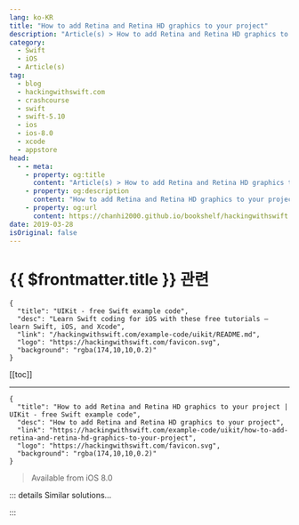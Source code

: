 ```yaml
---
lang: ko-KR
title: "How to add Retina and Retina HD graphics to your project"
description: "Article(s) > How to add Retina and Retina HD graphics to your project"
category:
  - Swift
  - iOS
  - Article(s)
tag: 
  - blog
  - hackingwithswift.com
  - crashcourse
  - swift
  - swift-5.10
  - ios
  - ios-8.0
  - xcode
  - appstore
head:
  - - meta:
    - property: og:title
      content: "Article(s) > How to add Retina and Retina HD graphics to your project"
    - property: og:description
      content: "How to add Retina and Retina HD graphics to your project"
    - property: og:url
      content: https://chanhi2000.github.io/bookshelf/hackingwithswift.com/example-code/uikit/how-to-add-retina-and-retina-hd-graphics-to-your-project.html
date: 2019-03-28
isOriginal: false
---
```


# {{ $frontmatter.title }} 관련

```component VPCard
{
  "title": "UIKit - free Swift example code",
  "desc": "Learn Swift coding for iOS with these free tutorials – learn Swift, iOS, and Xcode",
  "link": "/hackingwithswift.com/example-code/uikit/README.md",
  "logo": "https://hackingwithswift.com/favicon.svg",
  "background": "rgba(174,10,10,0.2)"
}
```

[[toc]]

---

```component VPCard
{
  "title": "How to add Retina and Retina HD graphics to your project | UIKit - free Swift example code",
  "desc": "How to add Retina and Retina HD graphics to your project",
  "link": "https://hackingwithswift.com/example-code/uikit/how-to-add-retina-and-retina-hd-graphics-to-your-project",
  "logo": "https://hackingwithswift.com/favicon.svg",
  "background": "rgba(174,10,10,0.2)"
}
```

> Available from iOS 8.0

<!-- TODO: 작성 -->

<!--
iOS has a simple, beautiful solution for handling Retina and Retina HD graphics, and in fact it does almost all the work for you – all you have to do is name your assets correctly.

Imagine you have an image called taylor.png, which is 100x100 pixels in size. That will look great on non-Retina devices, which means iPad 2 and the first-generation iPad Mini. If you want it to look great on Retina devices (which means iPad 3, 4, Air, Air 2, Mini 2, Mini 3, Pro, plus iPhone 4s, 5, 5s, 6, and 6s) you need to provide a second image called taylor@2x.png that is 200x200 pixels in size – i.e., exactly twice the width and height.

Retina HD devices – that’s the iPhone 6 Plus, iPhone 7 Plus, and iPhone 8 Plus – have an even higher resolution, so if you want your image to look great there you should provide a third image called taylor@3x.png that is 300x300 pixels in size – i.e., exactly three times the width and height of the original.

If you're not using an asset catalog, you can just drag these images into your project to have iOS use them. If you are using an asset catalog, drag them into your asset catalog and you should see Xcode correctly assign them to 1x, 2x and 3x boxes for the image. **It's critical you name the files correctly** because that's what iOS uses to load the correct resolution.

With that done, you just need to load taylor.png in your app, and iOS will automatically load the correct version of it depending on the user's device.

-->

::: details Similar solutions…

<!--
/example-code/system/how-to-run-code-when-your-app-is-terminated">How to run code when your app is terminated 
/quick-start/swiftui/swiftui-tips-and-tricks">SwiftUI tips and tricks 
/quick-start/swiftui/all-swiftui-property-wrappers-explained-and-compared">All SwiftUI property wrappers explained and compared 
/example-code/uikit/how-to-create-live-playgrounds-in-xcode">How to create live playgrounds in Xcode 
/example-code/uikit/how-to-localize-your-ios-app">How to localize your iOS app</a>
-->

:::

